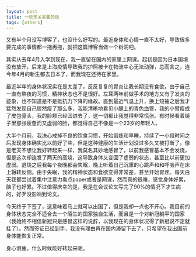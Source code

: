 ```yaml
---
layout: post
title: 一些无关紧要的话
tags: [others]
---
```


又有半个月没写博客了，也没什么好写的。最近身体和心情一直不太好，导致很多要完成的事情都一拖再拖，就把这篇博客当做一个树洞吧。

其实从去年4月入学到现在，我一直留在国内的家里上网课。起初是因为日本国境没有放开，后来是上海疫情导致我的护照被卡在物流中心无法动弹，总而言之，连今年4月的新生都去日本了，而我现在还待在家里。

最近半年的身体状况实在是太差了，反反复复的胃炎让我长期没有食欲，由于自己一直有熬夜的习惯，精神状态也不是很好。左耳两年前做手术的地方又有了发炎的迹象，也不知道是不是抵抗力下降的缘故。直到最近气温上升，换上短袖之后我才猛然发现自己居然瘦了那么多，我能清晰地看见小腿上的青色血管，我的小臂瘦成了皮包骨头，我的脸颊已经凹进去了，这一切都让我觉得非常慌张。有时候看着镜子里那张疲惫而又虚弱的脸，都觉得自己不像是一个23岁的年轻人。

大半个月前，我决心戒掉不良的饮食习惯，开始锻炼和早睡，持续了一小段时间之后发现身体确实比以前好了些，但是这种健康的生活计划没过多久又被打断了。像是老天不想让我好转起来一样，我莫名其妙地感冒了，以前我感冒基本不会发烧，但是这次却连发了两天的高烧，这导致身体又变回了虚弱的状态，甚至比以前更加虚弱。退烧之后我每个夜晚都会失眠，晚上听着自己沉重的心跳声和和呼吸声在床上辗转反侧。由于失眠，我的精神状态和食欲变得非常差，甚至开始胃疼。每天白天我都尝试着集中注意力看点paper或者是网课，然而真的很难，感觉身体好累，脑子也好累。不过值得庆幸的是，我是在会议论文写完了90%的情况下才生病的，好歹没影响到论文。

今天终于下签了，这意味着马上就可以出国了，但是我却一点也不开心。我目前的身体状态完全不适合去一个陌生的国家独自生活，而且是一个对新冠躺平的国家（我始终不相信新冠只是感冒这样的说辞，以我现在的身体状况得了新冠说不定就挂了）。然而签证已经到手，我没有理由再在国内滞留下去了，只希望在我出国前身体能恢复正常。

身心俱疲。什么时候能好转起来呢。
